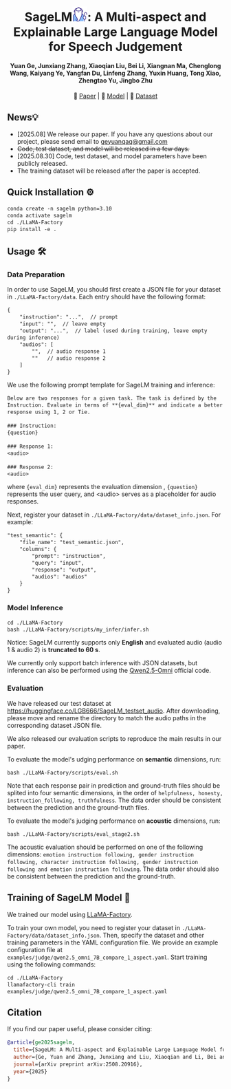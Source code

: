 <h1 align="center">SageLM<img src="Figs/logo-sage.png" alt="小图标" width="35"/>: A Multi-aspect and Explainable Large Language Model for Speech Judgement</h1>
<!-- SageLM: A Multi-aspect and Explainable Large Language Model for Speech Judgement -->
<h4 align="center"> Yuan Ge, Junxiang Zhang, Xiaoqian Liu, Bei Li, Xiangnan Ma, Chenglong Wang, Kaiyang Ye, Yangfan Du, Linfeng Zhang, Yuxin Huang, Tong Xiao, Zhengtao Yu, Jingbo Zhu</h4>

<p align="center">
  📄 <a href="https://arxiv.org/abs/2508.20916">Paper</a> | 
  🤗 <a href="https://huggingface.co/LGB666/SageLM">Model</a> | 
  🤗 <a href="https://huggingface.co/datasets/LGB666/SageLM_testset_audio">Dataset</a>
</p>


## News💡

- [2025.08] We release our paper. If you have any questions about our project, please send email to geyuanqaq@gmail.com
- ~~Code, test dataset, and model will be released in a few days.~~
- [2025.08.30] Code, test dataset, and model parameters have been publicly released.
- The training dataset will be released after the paper is accepted.



## Quick Installation ⚙️

```
conda create -n sagelm python=3.10
conda activate sagelm
cd ./LLaMA-Factory
pip install -e .
```



## Usage 🛠

### Data Preparation

In order to use SageLM, you should first create a JSON file for your dataset in `./LLaMA-Factory/data`. Each entry should have the following format:

```
{
	"instruction": "...",  // prompt
	"input": "",  // leave empty
	"output": "...",  // label (used during training, leave empty during inference)
	"audios": [
		"",  // audio response 1
		""   // audio response 2
	]
}
```



We use the following prompt template for SageLM training and inference:

```
Below are two responses for a given task. The task is defined by the Instruction. Evaluate in terms of **{eval_dim}** and indicate a better response using 1, 2 or Tie.

### Instruction:
{question}

### Response 1:
<audio>

### Response 2:
<audio>

```

where `{eval_dim}` represents the evaluation dimension , `{question}` represents the user query, and \<audio\> serves as a placeholder for audio responses.



Next, register your dataset in `./LLaMA-Factory/data/dataset_info.json`. For example:

```
"test_semantic": {
    "file_name": "test_semantic.json",
    "columns": {
        "prompt": "instruction",
        "query": "input",
        "response": "output",
        "audios": "audios"
    }
}
```



### Model Inference

```
cd ./LLaMA-Factory
bash ./LLaMA-Factory/scripts/my_infer/infer.sh
```

Notice: SageLM currently supports only **English** and evaluated audio (audio 1 & audio 2) is **truncated to 60 s**.

We currently only support batch inference with JSON datasets, but inference can also be performed using the [Qwen2.5-Omni](https://github.com/QwenLM/Qwen2.5-Omni) official code.



### Evaluation

We have released our test dataset at https://huggingface.co/LGB666/SageLM_testset_audio. After downloading, please move and rename the directory to match the audio paths in the corresponding dataset JSON file.

We also released our evaluation scripts to reproduce the main results in our paper.



To evaluate the model's udging performance on **semantic** dimensions, run:

```
bash ./LLaMA-Factory/scripts/eval.sh
```

Note that each response pair in prediction and ground-truth files should be splited into four semantic dimensions, in the order of `helpfulness, honesty, instruction_following, truthfulness`. The data order should be consistent between the prediction and the ground-truth files.



To evaluate the model's judging performance on **acoustic** dimensions, run:

```
bash ./LLaMA-Factory/scripts/eval_stage2.sh
```



The acoustic evaluation should be performed on one of the following dimensions: `emotion instruction following, gender instruction following, character instruction following, gender instruction following and emotion instruction following`. The data order should also be consistent between the prediction and the ground-truth.



## Training of SageLM Model 📜

We trained our model using [LLaMA-Factory](https://github.com/hiyouga/LLaMA-Factory). 

To train your own model, you need to register your dataset in `./LLaMA-Factory/data/dataset_info.json`. Then, specify the dataset and other training parameters in the YAML configuration file. We provide an example configuration file at `examples/judge/qwen2.5_omni_7B_compare_1_aspect.yaml`. Start training using the following commands:

```
cd ./LLaMA-Factory
llamafactory-cli train examples/judge/qwen2.5_omni_7B_compare_1_aspect.yaml
```



## Citation 

If you find our paper useful, please consider citing:
```bibtex
@article{ge2025sagelm,
  title={SageLM: A Multi-aspect and Explainable Large Language Model for Speech Judgement},
  author={Ge, Yuan and Zhang, Junxiang and Liu, Xiaoqian and Li, Bei and Ma, Xiangnan and Wang, Chenglong and Ye, Kaiyang and Du, Yangfan and Zhang, Linfeng and Huang, Yuxin and others},
  journal={arXiv preprint arXiv:2508.20916},
  year={2025}
}
```
